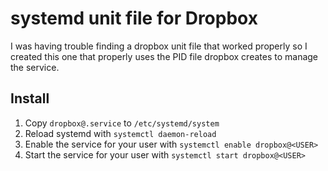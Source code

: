 # systemd unit file for Dropbox

I was having trouble finding a dropbox unit file that worked properly so I created this one that properly uses the PID file dropbox creates to manage the service.

## Install

1. Copy `dropbox@.service` to `/etc/systemd/system`
2. Reload systemd with `systemctl daemon-reload`
3. Enable the service for your user with `systemctl enable dropbox@<USER>`
4. Start the service for your user with `systemctl start dropbox@<USER>`

